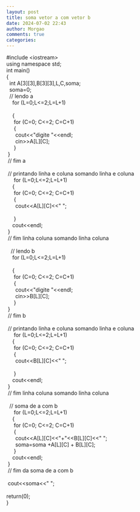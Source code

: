 ```yaml
---
layout: post
title: soma vetor a com vetor b
date: 2024-07-02 22:43
author: Morgao
comments: true
categories: 
---
```

#include &lt;iostream&gt;<br />
using namespace std;<br />
int main()<br />
{<br />
&nbsp; int A[3][3],B[3][3],L,C,soma;<br />
&nbsp; soma=0;<br />
&nbsp; // lendo a<br />
&nbsp; &nbsp; for (L=0;L&lt;=2;L=L+1)<br />
&nbsp; <br />
&nbsp; &nbsp; {<br />
&nbsp; &nbsp; &nbsp;for (C=0; C&lt;=2; C=C+1)<br />
&nbsp; &nbsp; &nbsp;{<br />
&nbsp; &nbsp; &nbsp; cout&lt;&lt;"digite "&lt;&lt;endl;<br />
&nbsp; &nbsp; &nbsp; cin&gt;&gt;A[L][C];<br />
&nbsp; &nbsp; &nbsp;}<br />
&nbsp;}<br />
&nbsp;// fim a<br />
<br />
&nbsp;// printando linha e coluna somando linha e coluna<br />
&nbsp; &nbsp; &nbsp;for (L=0;L&lt;=2;L=L+1)<br />
&nbsp; &nbsp; {<br />
&nbsp; &nbsp; &nbsp;for (C=0; C&lt;=2; C=C+1)<br />
&nbsp; &nbsp; &nbsp;{<br />
&nbsp; &nbsp; &nbsp; cout&lt;&lt;A[L][C]&lt;&lt;" ";<br />
&nbsp;<br />
&nbsp; &nbsp; &nbsp;}<br />
&nbsp; &nbsp; cout&lt;&lt;endl;<br />
&nbsp;}<br />
&nbsp;// fim linha coluna somando linha coluna<br />
<br />
&nbsp; &nbsp;// lendo b<br />
&nbsp; &nbsp; for (L=0;L&lt;=2;L=L+1)<br />
&nbsp; <br />
&nbsp; &nbsp; {<br />
&nbsp; &nbsp; &nbsp;for (C=0; C&lt;=2; C=C+1)<br />
&nbsp; &nbsp; &nbsp;{<br />
&nbsp; &nbsp; &nbsp; cout&lt;&lt;"digite "&lt;&lt;endl;<br />
&nbsp; &nbsp; &nbsp; cin&gt;&gt;B[L][C];<br />
&nbsp; &nbsp; &nbsp;}<br />
&nbsp;}<br />
&nbsp;// fim b<br />
<br />
&nbsp;// printando linha e coluna somando linha e coluna<br />
&nbsp; &nbsp; &nbsp;for (L=0;L&lt;=2;L=L+1)<br />
&nbsp; &nbsp; {<br />
&nbsp; &nbsp; &nbsp;for (C=0; C&lt;=2; C=C+1)<br />
&nbsp; &nbsp; &nbsp;{<br />
&nbsp; &nbsp; &nbsp; cout&lt;&lt;B[L][C]&lt;&lt;" ";<br />
&nbsp; &nbsp; &nbsp;<br />
&nbsp; &nbsp; &nbsp;}<br />
&nbsp; &nbsp; cout&lt;&lt;endl;<br />
&nbsp;}<br />
&nbsp;// fim linha coluna somando linha coluna<br />
<br />
&nbsp; // soma de a com b<br />
&nbsp; &nbsp; &nbsp;for (L=0;L&lt;=2;L=L+1)<br />
&nbsp; &nbsp; {<br />
&nbsp; &nbsp; &nbsp;for (C=0; C&lt;=2; C=C+1)<br />
&nbsp; &nbsp; &nbsp;{<br />
&nbsp; &nbsp; &nbsp; cout&lt;&lt;A[L][C]&lt;&lt;"+"&lt;&lt;B[L][C]&lt;&lt;" ";<br />
&nbsp; &nbsp; &nbsp; soma=soma +A[L][C] + B[L][C];<br />
&nbsp; &nbsp; &nbsp;}<br />
&nbsp; &nbsp; cout&lt;&lt;endl;<br />
&nbsp;}<br />
&nbsp;// fim da soma de a com b<br />
<br />
&nbsp;cout&lt;&lt;soma&lt;&lt;" ";<br />
<br />
return(0);<br />
}<br />
<div>
<br /></div>


